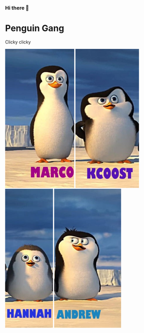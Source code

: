 ### Hi there 👋
# Penguin Gang
Clicky clicky

[<img src="./img/penguin_1.jpg" height="450" />](https://github.com/marcobellagente93) [<img src="./img/penguin_2.jpg" height="450" />](https://github.com/kcoost) [<img src="./img/penguin_3.jpg" height="450" />](https://github.com/HannahBenita) [<img src="./img/penguin_4.jpg" height="450" />](https://github.com/daia99)

<!--
**daia99/daia99** is a ✨ _special_ ✨ repository because its `README.md` (this file) appears on your GitHub profile.

Here are some ideas to get you started:

- 🔭 I’m currently working on ...
- 🌱 I’m currently learning ...
- 👯 I’m looking to collaborate on ...
- 🤔 I’m looking for help with ...
- 💬 Ask me about ...
- 📫 How to reach me: ...
- 😄 Pronouns: ...
- ⚡ Fun fact: ...
-->
